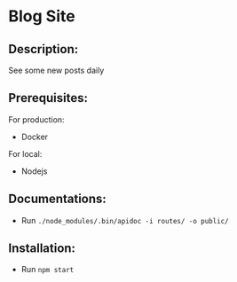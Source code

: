 # Blog Site

## **Description:**

See some new posts daily

## **Prerequisites:**

For production:

- Docker

For local:

- Nodejs

## **Documentations:**

- Run `./node_modules/.bin/apidoc -i routes/ -o public/`

## **Installation:**

- Run `npm start`
